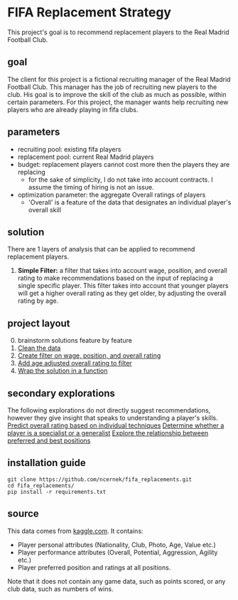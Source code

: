 # FIFA Replacement Strategy
This project's goal is to recommend replacement players to the Real Madrid Football Club.

## goal
The client for this project is a fictional recruiting manager of the Real Madrid Football Club. This manager has the job of recruiting new players to the club. His goal is to improve the skill of the club as much as possible, within certain parameters. For this project, the manager wants help recruiting new players who are already playing in fifa clubs. 

## parameters
* recruiting pool: existing fifa players
* replacement pool: current Real Madrid players
* budget: replacement players cannot cost more then the players they are replacing
    * for the sake of simplicity, I do not take into account contracts. I assume the timing of hiring is not an issue.
* optimization parameter: the aggregate Overall ratings of players
    * 'Overall' is a feature of the data that designates an individual player's overall skill
   
## solution
There are 1 layers of analysis that can be applied to recommend replacement players. 

1. **Simple Filter:** a filter that takes into account wage, position, and overall rating to make recommendations based on the input of replacing a single specific player. This filter takes into account that younger players will get a higher overall rating as they get older, by adjusting the overall rating by age.

## project layout
0. brainstorm solutions feature by feature
1. [Clean the data](clean.ipynb)
2. [Create filter on wage, position, and overall rating](filter_simple.ipynb)
3. [Add age adjusted overall rating to filter](filter_age_adjusted.ipynb)
4. [Wrap the solution in a function](scale_solution.ipynb)

## secondary explorations 
The following explorations do not directly suggest recommendations, however they give insight that speaks to understanding a player's skills.
[Predict overall rating based on individual techniques](predict_performance.ipynb)
[Determine whether a player is a specialist or a generalist](rating_distribution.ipynb)
[Explore the relationship between preferred and best positions](preferred_positions.ipynb)

## installation guide
```
git clone https://github.com/ncernek/fifa_replacements.git
cd fifa_replacements/
pip install -r requirements.txt
```

## source
This data comes from [kaggle.com](https://www.kaggle.com/thec03u5/fifa-18-demo-player-dataset).
It contains:
* Player personal attributes (Nationality, Club, Photo, Age, Value etc.)
* Player performance attributes (Overall, Potential, Aggression, Agility etc.)
* Player preferred position and ratings at all positions.

Note that it does not contain any game data, such as points scored, or any club data,
such as numbers of wins.
